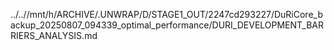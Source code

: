 ../..//mnt/h/ARCHIVE/.UNWRAP/D/STAGE1_OUT/2247cd293227/DuRiCore_backup_20250807_094339_optimal_performance/DURI_DEVELOPMENT_BARRIERS_ANALYSIS.md